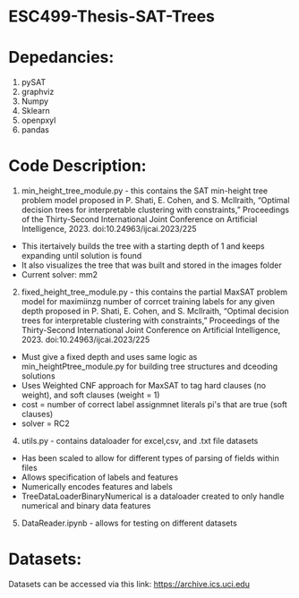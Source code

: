 # ESC499-Thesis-SAT-Trees

# Depedancies:

1. pySAT
2. graphviz
3. Numpy
4. Sklearn
5. openpxyl
6. pandas

# Code Description:

1. min_height_tree_module.py - this contains the SAT min-height tree problem model proposed in P. Shati, E. Cohen, and S. McIlraith, “Optimal decision trees for interpretable clustering with constraints,” Proceedings of the Thirty-Second International Joint Conference on Artificial Intelligence, 2023. doi:10.24963/ijcai.2023/225

- This itertaively builds the tree with a starting depth of 1 and keeps expanding until solution is found
- It also visualizes the tree that was built and stored in the images folder
- Current solver: mm2

2. fixed_height_tree_module.py - this contains the partial MaxSAT problem model for maximiinzg number of corrcet training labels for any given depth proposed in  P. Shati, E. Cohen, and S. McIlraith, “Optimal decision trees for interpretable clustering with constraints,” Proceedings of the Thirty-Second International Joint Conference on Artificial Intelligence, 2023. doi:10.24963/ijcai.2023/225

 - Must give a fixed depth and uses same logic as min_heightPtree_module.py for building tree structures and dceoding solutions
 - Uses Weighted CNF approach for MaxSAT to tag hard clauses (no weight), and soft clauses (weight = 1)
 - cost = number of correct label assignmnet literals pi's that are true (soft clauses)
 - solver = RC2

4. utils.py - contains dataloader for excel,csv, and .txt file datasets

 - Has been scaled to allow for different types of parsing of fields within files
 - Allows specification of labels and features
 - Numerically encodes features and labels
 - TreeDataLoaderBinaryNumerical is a dataloader created to only handle numerical and binary data features

5. DataReader.ipynb - allows for testing on different datasets


# Datasets:
Datasets can be accessed via this link: https://archive.ics.uci.edu
